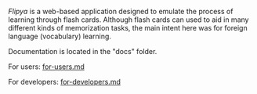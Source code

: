 _Flipya_ is a web-based application designed to emulate the process of learning through flash cards. Although flash cards can used to aid in many different kinds of memorization tasks, the main intent here was for foreign language (vocabulary) learning.

Documentation is located in the "docs" folder.

For users: [for-users.md](https://github.com/scottkushnier/flipya/blob/master/docs/for-users.md "for-users.md")

For developers: [for-developers.md](https://github.com/scottkushnier/flipya/blob/master/docs/for-developers.md "for-developers.md")
